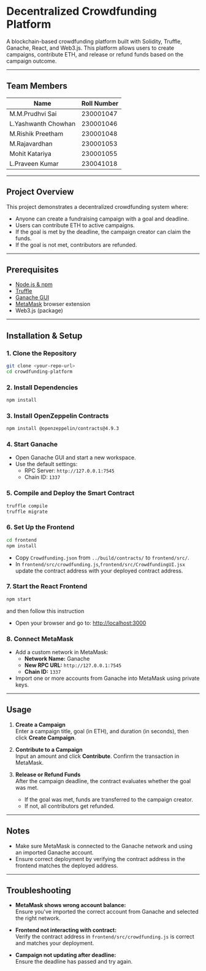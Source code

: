 
# Decentralized Crowdfunding Platform

A blockchain-based crowdfunding platform built with Solidity, Truffle, Ganache, React, and Web3.js. This platform allows users to create campaigns, contribute ETH, and release or refund funds based on the campaign outcome.

---

## Team Members

| Name                | Roll Number  |
|---------------------|--------------|
| M.M.Prudhvi Sai     | 230001047    |
| L.Yashwanth Chowhan | 230001046    |
| M.Rishik Preetham   | 230001048    |
| M.Rajavardhan       | 230001053    |
| Mohit Katariya      | 230001055    |
| L.Praveen Kumar     | 230041018    |
---

## Project Overview

This project demonstrates a decentralized crowdfunding system where:
- Anyone can create a fundraising campaign with a goal and deadline.
- Users can contribute ETH to active campaigns.
- If the goal is met by the deadline, the campaign creator can claim the funds.
- If the goal is not met, contributors are refunded.

---

## Prerequisites

- [Node.js & npm](https://nodejs.org/)
- [Truffle](https://trufflesuite.com/truffle/)
- [Ganache GUI](https://trufflesuite.com/ganache/)
- [MetaMask](https://metamask.io/) browser extension
- Web3.js (package)
---

## Installation & Setup

### 1. Clone the Repository

```bash
git clone <your-repo-url>
cd crowdfunding-platform
```

### 2. Install Dependencies

```bash
npm install
```

### 3. Install OpenZeppelin Contracts

```bash
npm install @openzeppelin/contracts@4.9.3
```

### 4. Start Ganache

- Open Ganache GUI and start a new workspace.
- Use the default settings:
  - RPC Server: `http://127.0.0.1:7545`
  - Chain ID: `1337`

### 5. Compile and Deploy the Smart Contract

```bash
truffle compile
truffle migrate
```

### 6. Set Up the Frontend

```bash
cd frontend
npm install
```

- Copy `Crowdfunding.json` from `../build/contracts/` to `frontend/src/`.
- In `frontend/src/crowdfunding.js`,`frontend/src/CrowdfundingUI.jsx` update the contract address with your deployed contract address.

### 7. Start the React Frontend

```bash
npm start
```
   and then follow this instruction
- Open your browser and go to: [http://localhost:3000](http://localhost:3000)

### 8. Connect MetaMask

- Add a custom network in MetaMask:
  - **Network Name:** Ganache
  - **New RPC URL:** `http://127.0.0.1:7545`
  - **Chain ID:** `1337`
- Import one or more accounts from Ganache into MetaMask using private keys.

---

## Usage

1. **Create a Campaign**  
   Enter a campaign title, goal (in ETH), and duration (in seconds), then click **Create Campaign**.

2. **Contribute to a Campaign**  
   Input an amount and click **Contribute**. Confirm the transaction in MetaMask.

3. **Release or Refund Funds**  
   After the campaign deadline, the contract evaluates whether the goal was met.  
   - If the goal was met, funds are transferred to the campaign creator.  
   - If not, all contributors get refunded.

---

## Notes

- Make sure MetaMask is connected to the Ganache network and using an imported Ganache account.
- Ensure correct deployment by verifying the contract address in the frontend matches the deployed address.

---

## Troubleshooting

- **MetaMask shows wrong account balance:**  
  Ensure you've imported the correct account from Ganache and selected the right network.

- **Frontend not interacting with contract:**  
  Verify the contract address in `frontend/src/crowdfunding.js` is correct and matches your deployment.

- **Campaign not updating after deadline:**  
  Ensure the deadline has passed and try again.
